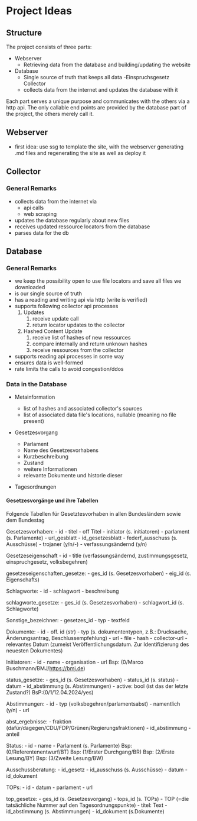 # Project Ideas
## Structure
The project consists of three parts:
- Webserver
    - Retrieving data from the database and building/updating the website
- Database
    - Single source of truth that keeps all data
-Einspruchsgesetz Collector
    - collects data from the internet and updates the database with it

Each part serves a unique purpose and communicates with the others via a http api.
The only callable end points are provided by the database part of the project, the others merely call it.

## Webserver
- first idea: use ssg to template the site, with the webserver generating .md files and regenerating
the site as well as deploy it
## Collector
### General Remarks
- collects data from the internet via 
    - api calls
    - web scraping
- updates the database regularly about new files
- receives updated ressource locators from the database
- parses data for the db

## Database
### General Remarks
- we keep the possibility open to use file locators and save all files we downloaded
- is our single source of truth
- has a reading and writing api via http (write is verified)
- supports following collector api processes
    1. Updates
        1. receive update call
        2. return locator updates to the collector
    2. Hashed Content Update
        1. receive list of hashes of new ressources
        2. compare internally and return unknown hashes
        3. receive ressources from the collector
- supports reading api processes in some way
- ensures data is well-formed
- rate limits the calls to avoid congestion/ddos

### Data in the Database
- Metainformation
    - list of hashes and associated collector's sources
    - list of associated data file's locations, nullable (meaning no file present)
- Gesetzesvorgang
    - Parlament
    - Name des Gesetzesvorhabens
    - Kurzbeschreibung
    - Zustand
    - weitere Informationen
    - relevante Dokumente und historie dieser

- Tagesordnungen

#### Gesetzesvorgänge und ihre Tabellen
Folgende Tabellen für Gesetztesvorhaben in allen Bundesländern sowie dem Bundestag

Gesetzesvorhaben:
    - id
    - titel
    - off Titel
    - initiator (s. initiatoren)
    - parlament (s. Parlamente)
    - url_gesblatt
    - id_gesetzesblatt
    - federf_ausschuss (s. Ausschüsse)
    - trojaner (y/n/-)
    - verfassungsändernd (y/n)

Gesetzeseigenschaft
    - id 
    - title (verfassungsändernd, zustimmungsgesetz, einspruchgesetz, volksbegehren)

gesetzeseigenschaften_gesetze:
    - ges_id (s. Gesetzesvorhaben)
    - eig_id (s. Eigenschafts)

Schlagworte:
    - id
    - schlagwort
    - beschreibung

schlagworte_gesetze:
    - ges_id (s. Gesetzesvorhaben)
    - schlagwort_id (s. Schlagworte)

Sonstige_bezeichner:
    - gesetzes_id
    - typ
    - textfeld

Dokumente:
    - id
    - off. id (str)
    - typ (s. dokumententypen, z.B.: Drucksache, Änderungsantrag, Beschlussempfehlung)
    - url
    - file
    - hash
    - collector-url
    - relevantes Datum (zumeist Veröffentlichungsdatum. Zur Identifizierung des neuesten Dokumentes)

Initiatoren:
    - id
    - name
    - organisation
    - url
    Bsp: (0/Marco Buschmann/BMJ/https://bmj.de)

status_gesetze:
    - ges_id (s. Gesetzesvorhaben)
    - status_id (s. status)
    - datum
    - id_abstimmung (s. Abstimmungen)
    - active: bool (ist das der letzte Zustand?)
    BsP:(0/1/12.04.2024/yes)

Abstimmungen:
    - id
    - typ (volksbegehren/parlamentsabst)
    - namentlich (y/n)
    - url

abst_ergebnisse:
    - fraktion (dafür/dagegen/CDU/FDP/Grünen/Regierungsfraktionen)
    - id_abstimmung
    - anteil

Status:
    - id
    - name
    - Parlament (s. Parlamente)
    Bsp: (0/Referentenentwurf/BT)
    Bsp: (1/Erster Durchgang/BR)
    Bsp: (2/Erste Lesung/BY)
    Bsp: (3/Zweite Lesung/BW)

Ausschussberatung:
    - id_gesetz
    - id_ausschuss (s. Ausschüsse)
    - datum
    - id_dokument

TOPs:
    - id
    - datum
    - parlament
    - url

top_gesetze:
    - ges_id (s. Gesetzesvorgang)
    - tops_id (s. TOPs)
    - TOP (=die tatsächliche Nummer auf den Tagesordnungspunkte)
    - titel: Text
    - id_abstimmung (s. Abstimmungen)
    - id_dokument (s.Dokumente)
